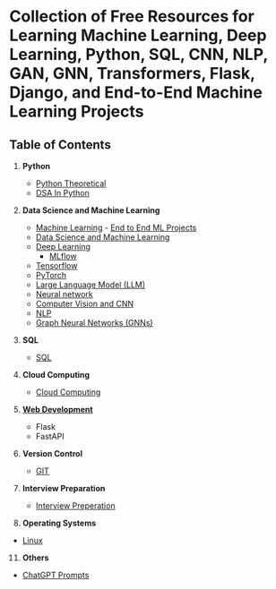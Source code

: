 # Collection of Free Resources for Learning Machine Learning, Deep Learning, Python, SQL, CNN, NLP, GAN, GNN, Transformers, Flask, Django, and End-to-End Machine Learning Projects

## Table of Contents

1. **Python**
   - [Python Theoretical](https://github.com/chethanhn29/Data-science-ML-and-DL-Resources/tree/main/Python)
   - [DSA In Python](https://github.com/chethanhn29/Data-science-ML-and-DL-Resources/tree/main/DSA_Python)

3. **Data Science and Machine Learning**
   - [Machine Learning](https://github.com/chethanhn29/Data-science-ML-and-DL-Resources/tree/main/Machine%20leaning)
         - [End to End ML Projects](https://github.com/chethanhn29/Data-science-ML-and-DL-Resources/tree/main/End_to_End_ML_Projects)
   - [Data Science and Machine Learning](https://github.com/chethanhn29/Data-science-ML-and-DL-Resources/tree/main/Data%20Science%20and%20Machine%20learning)
   - [Deep Learning](https://github.com/chethanhn29/Data-science-ML-and-DL-Resources/tree/main/Deep%20learning)
     - [MLflow](https://github.com/chethanhn29/Data-science-ML-and-DL-Resources/tree/main/MLflow)
   - [Tensorflow](https://github.com/chethanhn29/Data-science-ML-and-DL-Resources/tree/main/Tensorflow)
   - [PyTorch](https://github.com/chethanhn29/Data-science-ML-and-DL-Resources/tree/main/Pytorch)
   - [Large Language Model (LLM)](https://github.com/chethanhn29/Data-science-ML-and-DL-Resources/tree/main/Large_language_Models(LLM))
   - [Neural network](https://github.com/chethanhn29/Data-science-ML-and-DL-Resources/tree/main/Neural%20Network)
   - [Computer Vision and CNN](https://github.com/chethanhn29/Data-science-ML-and-DL-Resources/tree/main/Computer%20Vision%20and%20CNN)
   - [NLP](https://github.com/chethanhn29/Data-science-ML-and-DL-Resources/tree/main/Natural%20Language%20Processing(NLP))
   - [Graph Neural Networks (GNNs)](https://github.com/chethanhn29/Data-science-ML-and-DL-Resources/tree/main/Graph_Neural_Networks)

5. **SQL**
   - [SQL](https://github.com/chethanhn29/Data-science-ML-and-DL-Resources/tree/main/SQL)

6. **Cloud Computing**
   - [Cloud Computing](https://github.com/chethanhn29/Data-science-ML-and-DL-Resources/tree/main/Cloud_Computing)

7. **[Web Development](https://github.com/chethanhn29/Data-science-ML-and-DL-Resources/tree/main/Web_development)**
   - Flask
   - FastAPI

8. **Version Control**
   - [GIT](https://github.com/chethanhn29/Data-science-ML-and-DL-Resources/tree/main/Git)

9. **Interview Preparation**
   - [Interview Preperation](https://github.com/chethanhn29/Data-science-ML-and-DL-Resources/tree/main/Interview_preparation)

10. **Operating Systems**
   - [Linux](https://github.com/chethanhn29/Data-science-ML-and-DL-Resources/tree/main/Linux)
     
11. **Others**
   - [ChatGPT Prompts](https://github.com/chethanhn29/Data-science-ML-and-DL-Resources/blob/main/Chatgpt%20Prompts/README.md)


